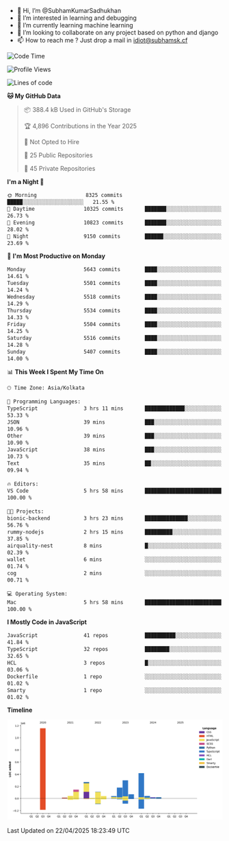 - 👋 Hi, I’m @SubhamKumarSadhukhan
- 👀 I’m interested in learning and debugging
- 🌱 I’m currently learning machine learning
- 💞️ I’m looking to collaborate on any project based on python and django
- 📫 How to reach me ?
      Just drop a mail in idiot@subhamsk.cf

<!---
SubhamKumarSadhukhan/SubhamKumarSadhukhan is a ✨ special ✨ repository because its `README.md` (this file) appears on your GitHub profile.
You can click the Preview link to take a look at your changes.
--->


<!--START_SECTION:waka-->
![Code Time](http://img.shields.io/badge/Code%20Time-2%2C836%20hrs%2019%20mins-blue)

![Profile Views](http://img.shields.io/badge/Profile%20Views-1-blue)

![Lines of code](https://img.shields.io/badge/From%20Hello%20World%20I%27ve%20Written-2.8%20million%20lines%20of%20code-blue)

**🐱 My GitHub Data** 

> 📦 388.4 kB Used in GitHub's Storage 
 > 
> 🏆 4,896 Contributions in the Year 2025
 > 
> 🚫 Not Opted to Hire
 > 
> 📜 25 Public Repositories 
 > 
> 🔑 45 Private Repositories 
 > 
**I'm a Night 🦉** 

```text
🌞 Morning                8325 commits        █████░░░░░░░░░░░░░░░░░░░░   21.55 % 
🌆 Daytime                10325 commits       ███████░░░░░░░░░░░░░░░░░░   26.73 % 
🌃 Evening                10823 commits       ███████░░░░░░░░░░░░░░░░░░   28.02 % 
🌙 Night                  9150 commits        ██████░░░░░░░░░░░░░░░░░░░   23.69 % 
```
📅 **I'm Most Productive on Monday** 

```text
Monday                   5643 commits        ████░░░░░░░░░░░░░░░░░░░░░   14.61 % 
Tuesday                  5501 commits        ████░░░░░░░░░░░░░░░░░░░░░   14.24 % 
Wednesday                5518 commits        ████░░░░░░░░░░░░░░░░░░░░░   14.29 % 
Thursday                 5534 commits        ████░░░░░░░░░░░░░░░░░░░░░   14.33 % 
Friday                   5504 commits        ████░░░░░░░░░░░░░░░░░░░░░   14.25 % 
Saturday                 5516 commits        ████░░░░░░░░░░░░░░░░░░░░░   14.28 % 
Sunday                   5407 commits        ████░░░░░░░░░░░░░░░░░░░░░   14.00 % 
```


📊 **This Week I Spent My Time On** 

```text
🕑︎ Time Zone: Asia/Kolkata

💬 Programming Languages: 
TypeScript               3 hrs 11 mins       █████████████░░░░░░░░░░░░   53.33 % 
JSON                     39 mins             ███░░░░░░░░░░░░░░░░░░░░░░   10.96 % 
Other                    39 mins             ███░░░░░░░░░░░░░░░░░░░░░░   10.90 % 
JavaScript               38 mins             ███░░░░░░░░░░░░░░░░░░░░░░   10.73 % 
Text                     35 mins             ██░░░░░░░░░░░░░░░░░░░░░░░   09.94 % 

🔥 Editors: 
VS Code                  5 hrs 58 mins       █████████████████████████   100.00 % 

🐱‍💻 Projects: 
bionic-backend           3 hrs 23 mins       ██████████████░░░░░░░░░░░   56.76 % 
rummy-nodejs             2 hrs 15 mins       █████████░░░░░░░░░░░░░░░░   37.85 % 
airquality-nest          8 mins              █░░░░░░░░░░░░░░░░░░░░░░░░   02.39 % 
wallet                   6 mins              ░░░░░░░░░░░░░░░░░░░░░░░░░   01.74 % 
cog                      2 mins              ░░░░░░░░░░░░░░░░░░░░░░░░░   00.71 % 

💻 Operating System: 
Mac                      5 hrs 58 mins       █████████████████████████   100.00 % 
```

**I Mostly Code in JavaScript** 

```text
JavaScript               41 repos            ██████████░░░░░░░░░░░░░░░   41.84 % 
TypeScript               32 repos            ████████░░░░░░░░░░░░░░░░░   32.65 % 
HCL                      3 repos             █░░░░░░░░░░░░░░░░░░░░░░░░   03.06 % 
Dockerfile               1 repo              ░░░░░░░░░░░░░░░░░░░░░░░░░   01.02 % 
Smarty                   1 repo              ░░░░░░░░░░░░░░░░░░░░░░░░░   01.02 % 
```



**Timeline**

![Lines of Code chart](https://raw.githubusercontent.com/SubhamKumarSadhukhan/SubhamKumarSadhukhan/main/assets/bar_graph.png)


 Last Updated on 22/04/2025 18:23:49 UTC
<!--END_SECTION:waka-->
